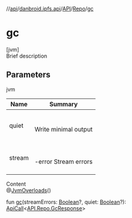 //[api](../../../index.md)/[danbroid.ipfs.api](../../index.md)/[API](../index.md)/[Repo](index.md)/[gc](gc.md)



# gc  
[jvm]  
Brief description  


## Parameters  
  
jvm  
  
|  Name|  Summary| 
|---|---|
| quiet| <br><br>Write minimal output<br><br>
| stream| <br><br>-error Stream errors<br><br>
  
  
Content  
@[JvmOverloads](https://kotlinlang.org/api/latest/jvm/stdlib/kotlin.jvm/-jvm-overloads/index.html)()  
  
fun [gc](gc.md)(streamErrors: [Boolean](https://kotlinlang.org/api/latest/jvm/stdlib/kotlin/-boolean/index.html)?, quiet: [Boolean](https://kotlinlang.org/api/latest/jvm/stdlib/kotlin/-boolean/index.html)?): [ApiCall](../../-api-call/index.md)<[API.Repo.GcResponse](-gc-response/index.md)>  



